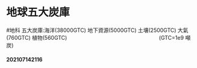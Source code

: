 # 地球五大炭庫
#地科 
五大炭庫:海洋(38000GTC) 
地下資源(5000GTC)
土壤(2500GTC)
大氣(760GTC)
植物(560GTC) 
                                                            (GTC=1e9 噸炭)
															
#### 202107142116
              


    